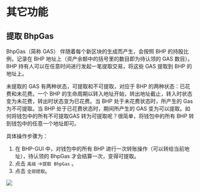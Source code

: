 # 其它功能

## 提取 BhpGas

BhpGas（简称 GAS） 伴随着每个新区块的生成而产生，会按照 BHP 的持股比例，记录在 BHP 地址上（资产余额中的括号里的数目即为待认领的 GAS 数目）。BHP 持有人可以在任意时间进行发起一笔提取交易，将这些 GAS 提取到 BHP 的地址上。

未提取的 GAS 有两种状态，可提取和不可提取，对应于 BHP 的两种状态：已花费和未花费。一个 BHP 的生命周期以转入地址开始，转出地址截止，转入时状态变为未花费，转出时状态变为已花费。当 BHP 处于未花费状态时，所产生的 Gas 为不可提取。当 BHP 处于已花费状态时，期间所产生的 GAS 变为可以提取。如何将钱包中的所有不可提取GAS 转为可提取呢？很简单，将钱包中的所有 BHP 转到钱包中的任意一个地址即可。

具体操作步骤为：

1. 在 BHP-GUI 中，对钱包中的所有 BHP 进行一次转账操作（可以转给当前地址），待认领的 BhpGas 才会结算一次，变得可提取。
2. 点击 `高级` ->`提取 BhpGas` 。
3. 点击 `全部提取`。

![](../assets/gui_37.png)

